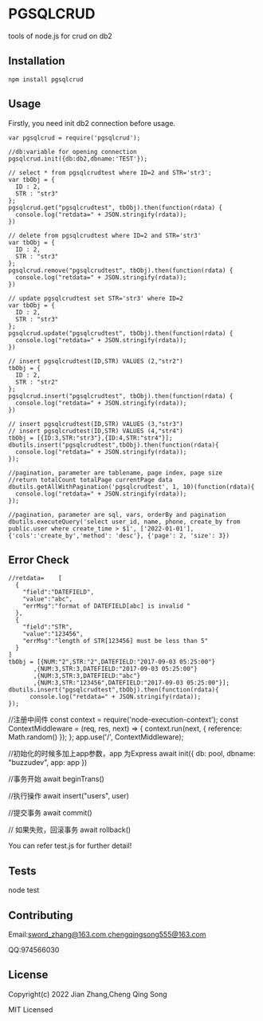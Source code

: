 PGSQLCRUD
=========

tools of node.js for crud on db2

## Installation

  `npm install pgsqlcrud`

## Usage
  
  Firstly, you need init db2 connection before usage.
  
    var pgsqlcrud = require('pgsqlcrud');
    
    //db:variable for opening connection  
    pgsqlcrud.init({db:db2,dbname:'TEST'});
  
    // select * from pgsqlcrudtest where ID=2 and STR='str3';
    var tbObj = {
      ID : 2,
      STR : "str3"
    };
    pgsqlcrud.get("pgsqlcrudtest", tbObj).then(function(rdata) {
      console.log("retdata=" + JSON.stringify(rdata));
    })

    // delete from pgsqlcrudtest where ID=2 and STR='str3'
    var tbObj = {
      ID : 2,
      STR : "str3"
    };
    pgsqlcrud.remove("pgsqlcrudtest", tbObj).then(function(rdata) {
      console.log("retdata=" + JSON.stringify(rdata));
    })

    // update pgsqlcrudtest set STR='str3' where ID=2
    var tbObj = {
      ID : 2,
      STR : "str3"
    };
    pgsqlcrud.update("pgsqlcrudtest", tbObj).then(function(rdata) {
      console.log("retdata=" + JSON.stringify(rdata));
    })

    // insert pgsqlcrudtest(ID,STR) VALUES (2,"str2")
    tbObj = {
      ID : 2,
      STR : "str2"
    };
    pgsqlcrud.insert("pgsqlcrudtest", tbObj).then(function(rdata) {
      console.log("retdata=" + JSON.stringify(rdata));
    })
    
    // insert pgsqlcrudtest(ID,STR) VALUES (3,"str3")
    // insert pgsqlcrudtest(ID,STR) VALUES (4,"str4")
    tbObj = [{ID:3,STR:"str3"},{ID:4,STR:"str4"}];
    dbutils.insert("pgsqlcrudtest",tbObj).then(function(rdata){
      console.log("retdata=" + JSON.stringify(rdata));
    });

    //pagination, parameter are tablename, page index, page size
    //return totalCount totalPage currentPage data
    dbutils.getAllWithPagination('pgsqlcrudtest', 1, 10)(function(rdata){
      console.log("retdata=" + JSON.stringify(rdata));
    });

    //pagination, parameter are sql, vars, orderBy and pagination
    dbutils.executeQuery('select user_id, name, phone, create_by from public.user where create_time > $1', ['2022-01-01'], 
    {'cols':'create_by','method': 'desc'}, {'page': 2, 'size': 3})
    
## Error Check

    //retdata=    [  
      {  
        "field":"DATEFIELD",
        "value":"abc",
        "errMsg":"format of DATEFIELD[abc] is invalid "
      },
      {  
        "field":"STR",
        "value":"123456",
        "errMsg":"length of STR[123456] must be less than 5"
      }
    ]
    tbObj = [{NUM:"2",STR:"2",DATEFIELD:"2017-09-03 05:25:00"}
           ,{NUM:3,STR:3,DATEFIELD:"2017-09-03 05:25:00"}
           ,{NUM:3,STR:3,DATEFIELD:"abc"}
           ,{NUM:3,STR:"123456",DATEFIELD:"2017-09-03 05:25:00"}];
    dbutils.insert("pgsqlcrudtest",tbObj).then(function(rdata){
          console.log("retdata=" + JSON.stringify(rdata));
    });

//注册中间件
const context = require('node-execution-context');
const ContextMiddleware = (req, res, next) => {
  context.run(next, { reference: Math.random() });
};
app.use('/', ContextMiddleware);


//初始化的时候多加上app参数，app 为Express
await init({ db: pool, dbname: "buzzudev", app: app })

//事务开始
await beginTrans()

//执行操作
await insert("users", user)

//提交事务
await commit()

// 如果失败，回滚事务
await rollback()

You can refer test.js for further detail!

## Tests

  node test

## Contributing

  Email:sword_zhang@163.com,chengqingsong555@163.com
  
  QQ:974566030


## License
  
  Copyright(c) 2022 Jian Zhang,Cheng Qing Song

  MIT Licensed
  
  
